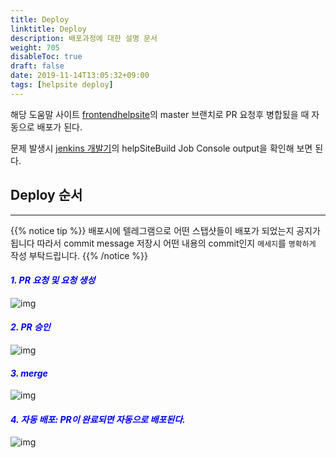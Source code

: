 ```yaml
---
title: Deploy
linktitle: Deploy
description: 배포과정에 대한 설명 문서
weight: 705
disableToc: true
draft: false
date: 2019-11-14T13:05:32+09:00
tags: [helpsite deploy]
---
```


해당 도움말 사이트 [frontendhelpsite](http://tfs.c-his.com:8080/tfs/DefaultCollection/Source-FrontEnd/_git/frontendhelpsite)의 master 브랜치로 PR 요청후 병합됬을 때 자동으로 배포가 된다.

문제 발생시 [jenkins 개발기](http://jenkins.c-his.com/)의 helpSiteBuild Job Console output을 확인해 보면 된다.

## Deploy 순서
---

{{% notice tip %}}
배포시에 텔레그램으로 어떤 스탭샷들이 배포가 되었는지 공지가 됩니다 따라서 commit message 저장시 어떤 내용의 commit인지 `메세지`를 `명확하게` 작성 부탁드립니다. 
{{% /notice %}}

#### <span style="color:blue">_1. PR 요청 및 요청 생성_</span>
![img](/documents/images/pr1.png?width=700px)

#### <span style="color:blue">_2. PR 승인_</span>
![img](/documents/images/pr2.png?width=700px)

#### <span style="color:blue">_3. merge_</span>
![img](/documents/images/pr3.png?width=700px)

#### <span style="color:blue">_4. 자동 배포: PR이 완료되면 자동으로 배포된다._</span>
![img](/documents/images/pr4.png?width=700px)